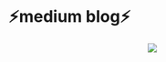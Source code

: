 # ⚡medium blog⚡
<p align="center">
  <img src="https://skillicons.dev/icons?i=next,vite,ts,tailwind,express,mongodb,nodejs,prisma,git" />
  <br/>
</p>
<br/><br/>

